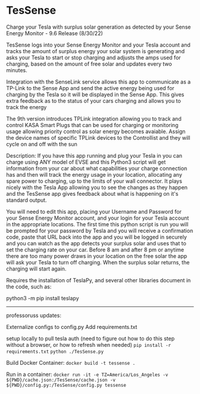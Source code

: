 # TesSense
Charge your Tesla with surplus solar generation as detected by your Sense Energy Monitor - 9.6 Release (8/30/22)

TesSense logs into your Sense Energy Monitor and your Tesla account and tracks the amount of surplus
energy your solar system is generating and asks your Tesla to start or stop charging and adjusts the
amps used for charging, based on the amount of free solar and updates every two minutes.

Integration with the SenseLink service allows this app to communicate as a TP-Link to the Sense App and
send the active energy being used for charging by the Tesla so it will be displayed in the Sense App.
This gives extra feedback as to the status of your cars charging and allows you to track the energy

The 9th version introduces TPLink integration allowing you to track and control KASA Smart
Plugs that can be used for charging or monitoring usage allowing priority control as solar energy becomes
avaiable. Assign the device names of specific TPLink devices to the Controllist and they will cycle on
and off with the sun

Description:
If you have this app running and plug your Tesla in you can charge using ANY model of EVSE and this
Python3 script will get information from your car about what capabilities your charge connection has
and then will track the energy usage in your location, allocating any spare power to charging, up to
the limits of your wall connector. It plays nicely with the Tesla App allowing you to see the changes
as they happen and the TesSense app gives feedback about what is happening on it's standard output.

You will need to edit this app, placing your Username and Password for your Sense Energy Monitor account,
and your login for your Tesla account in the appropriate locations. The first time this python script
is run you will be prompted for your password by Tesla and you will receive a confirmation code, paste
that URL back into the app and you will be logged in securely and you can watch as the app detects your
surplus solar and uses that to set the charging rate on your car. Before 8 am and after 8 pm or anytime
there are too many power draws in your location on the free solar the app will ask your Tesla to turn
off charging. When the surplus solar returns, the charging will start again.

Requires the installation of TeslaPy, and several other libraries document in the code, such as:

python3 -m pip install teslapy

---

professoruss updates:

Externalize configs to config.py
Add requirements.txt

setup locally to pull tesla auth (need to figure out how to do this step without a browser, or how to refresh when needed)
`pip install -r requirements.txt`
`python ./TesSense.py`

Build Docker Container:
`docker build -t tessense .`

Run in a container:
`docker run -it -e TZ=America/Los_Angeles -v ${PWD}/cache.json:/TesSense/cache.json -v ${PWD}/config.py:/TesSense/config.py tessense`
